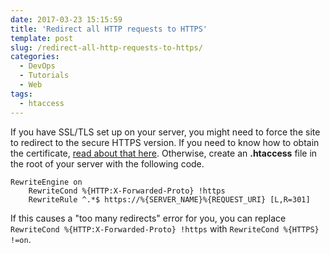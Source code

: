 ```yaml
---
date: 2017-03-23 15:15:59
title: 'Redirect all HTTP requests to HTTPS'
template: post
slug: /redirect-all-http-requests-to-https/
categories:
  - DevOps
  - Tutorials
  - Web
tags:
  - htaccess
---
```


If you have SSL/TLS set up on your server, you might need to force the site to redirect to the secure HTTPS version. If you need to know how to obtain the certificate, [read about that here](https://www.taniarascia.com/https-ssl-tls-certificate-how-to/). Otherwise, create an **.htaccess** file in the root of your server with the following code.

```apacheconf
RewriteEngine on
    RewriteCond %{HTTP:X-Forwarded-Proto} !https
    RewriteRule ^.*$ https://%{SERVER_NAME}%{REQUEST_URI} [L,R=301]
```

If this causes a "too many redirects" error for you, you can replace `RewriteCond %{HTTP:X-Forwarded-Proto} !https` with `RewriteCond %{HTTPS} !=on`.
